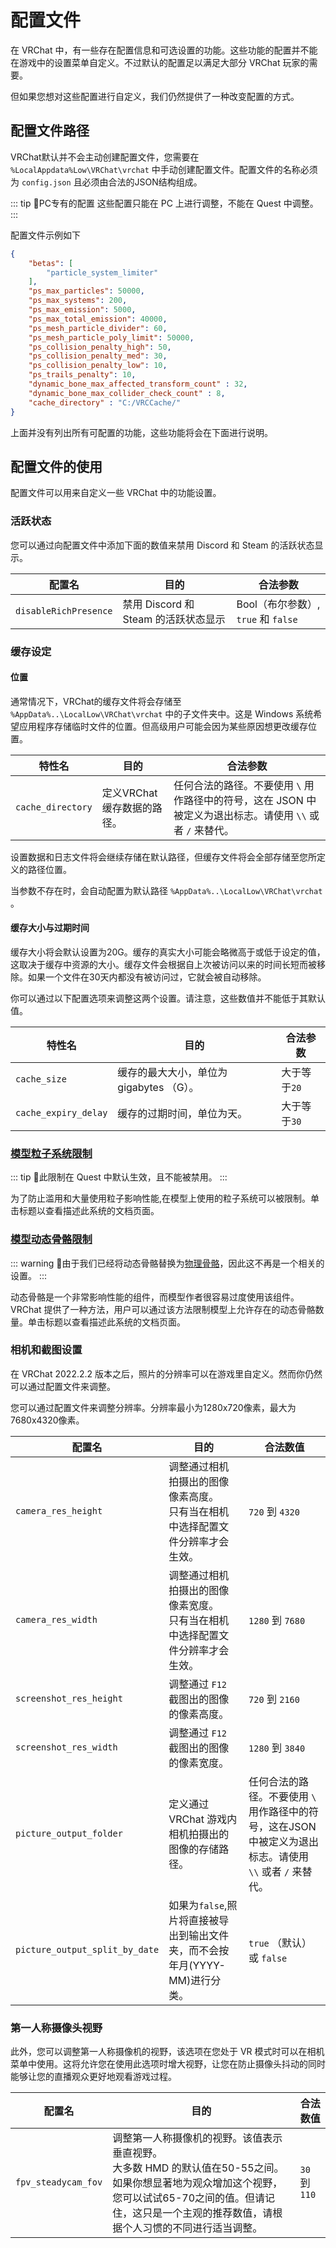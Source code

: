 # 配置文件

在 VRChat 中，有一些存在配置信息和可选设置的功能。这些功能的配置并不能在游戏中的设置菜单自定义。不过默认的配置足以满足大部分 VRChat 玩家的需要。

但如果您想对这些配置进行自定义，我们仍然提供了一种改变配置的方式。

## 配置文件路径

VRChat默认并不会主动创建配置文件，您需要在 `%LocalAppdata%Low\VRChat\vrchat` 中手动创建配置文件。配置文件的名称必须为 `config.json` 且必须由合法的JSON结构组成。

::: tip 📘PC专有的配置
这些配置只能在 PC 上进行调整，不能在 Quest 中调整。
:::

配置文件示例如下

```json
{
	"betas": [
		"particle_system_limiter"
	],
	"ps_max_particles": 50000,
	"ps_max_systems": 200,
	"ps_max_emission": 5000,
	"ps_max_total_emission": 40000,
	"ps_mesh_particle_divider": 60,
	"ps_mesh_particle_poly_limit": 50000,
	"ps_collision_penalty_high": 50,
	"ps_collision_penalty_med": 30,
	"ps_collision_penalty_low": 10,
	"ps_trails_penalty": 10,
	"dynamic_bone_max_affected_transform_count" : 32,
	"dynamic_bone_max_collider_check_count" : 8,
	"cache_directory" : "C:/VRCCache/"
}
```

上面并没有列出所有可配置的功能，这些功能将会在下面进行说明。

## 配置文件的使用

配置文件可以用来自定义一些 VRChat 中的功能设置。

### 活跃状态

您可以通过向配置文件中添加下面的数值来禁用 Discord 和 Steam 的活跃状态显示。

| 配置名                | 目的                                 | 合法参数                            |
| --------------------- | ------------------------------------ | ----------------------------------- |
| `disableRichPresence` | 禁用 Discord 和 Steam 的活跃状态显示 | Bool（布尔参数）, `true` 和 `false` |

### 缓存设定

#### 位置

通常情况下，VRChat的缓存文件将会存储至 `%AppData%..\LocalLow\VRChat\vrchat` 中的子文件夹中。这是 Windows 系统希望应用程序存储临时文件的位置。但高级用户可能会因为某些原因想更改缓存位置。

| 特性名            | 目的                       | 合法参数                                                                                                 |
| ----------------- | -------------------------- | -------------------------------------------------------------------------------------------------------- |
| `cache_directory` | 定义VRChat缓存数据的路径。 | 任何合法的路径。不要使用 `\` 用作路径中的符号，这在 JSON 中被定义为退出标志。请使用 `\\` 或者 `/` 来替代。 |

设置数据和日志文件将会继续存储在默认路径，但缓存文件将会全部存储至您所定义的路径位置。

当参数不存在时，会自动配置为默认路径 `%AppData%..\LocalLow\VRChat\vrchat` 。

#### 缓存大小与过期时间

缓存大小将会默认设置为20G。缓存的真实大小可能会略微高于或低于设定的值，这取决于缓存中资源的大小。缓存文件会根据自上次被访问以来的时间长短而被移除。如果一个文件在30天内都没有被访问过，它就会被自动移除。

你可以通过以下配置选项来调整这两个设置。请注意，这些数值并不能低于其默认值。

| 特性名               | 目的                                     | 合法参数     |
| -------------------- | ---------------------------------------- | ------------ |
| `cache_size`         | 缓存的最大大小，单位为 gigabytes （G）。 | 大于等于`20` |
| `cache_expiry_delay` | 缓存的过期时间，单位为天。               | 大于等于`30` |

### [模型粒子系统限制](/docs.vrchat.com/SYSTEM/avatar-particle-system-limits.md)

::: tip
📘此限制在 Quest 中默认生效，且不能被禁用。
:::

为了防止滥用和大量使用粒子影响性能,在模型上使用的粒子系统可以被限制。单击标题以查看描述此系统的文档页面。

### [模型动态骨骼限制](/docs.vrchat.com/SYSTEM/avatar-dynamic-bone-limits.md)

::: warning
🚧由于我们已经将动态骨骼替换为[物理骨骼](/creators.vrchat.com/avatars/avatar-dynamics/physbones.md)，因此这不再是一个相关的设置。
:::

动态骨骼是一个非常影响性能的组件，而模型作者很容易过度使用该组件。VRChat 提供了一种方法，用户可以通过该方法限制模型上允许存在的动态骨骼数量。单击标题以查看描述此系统的文档页面。

### 相机和截图设置

在 VRChat 2022.2.2 版本之后，照片的分辨率可以在游戏里自定义。然而你仍然可以通过配置文件来调整。

您可以通过配置文件来调整分辨率。分辨率最小为1280x720像素，最大为7680x4320像素。

| 配置名                         | 目的                                                                             | 合法数值                                                                                                 |
| ------------------------------ | -------------------------------------------------------------------------------- | -------------------------------------------------------------------------------------------------------- |
| `camera_res_height`            | 调整通过相机拍摄出的图像像素高度。<br>只有当在相机中选择配置文件分辨率才会生效。 | `720` 到 `4320`                                                                                          |
| `camera_res_width`             | 调整通过相机拍摄出的图像像素宽度。<br>只有当在相机中选择配置文件分辨率才会生效。 | `1280` 到 `7680`                                                                                         |
| `screenshot_res_height`        | 调整通过 `F12` 截图出的图像的像素高度。                                          | `720` 到 `2160`                                                                                          |
| `screenshot_res_width`         | 调整通过 `F12` 截图出的图像的像素宽度。                                          | `1280` 到 `3840`                                                                                         |
| `picture_output_folder`        | 定义通过 VRChat 游戏内相机拍摄出的图像的存储路径。                                     | 任何合法的路径。不要使用 `\` 用作路径中的符号，这在JSON中被定义为退出标志。请使用 `\\` 或者 `/` 来替代。 |
| `picture_output_split_by_date` | 如果为`false`,照片将直接被导出到输出文件夹，而不会按年月(YYYY-MM)进行分类。      | `true` （默认） 或 `false`                                                                               |

### 第一人称摄像头视野

此外，您可以调整第一人称摄像机的视野，该选项在您处于 VR 模式时可以在相机菜单中使用。这将允许您在使用此选项时增大视野，让您在防止摄像头抖动的同时能够让您的直播观众更好地观看游戏过程。

| 配置名              | 目的                                                                                                                                                                                                                | 合法数值      |
| ------------------- | ------------------------------------------------------------------------------------------------------------------------------------------------------------------------------------------------------------------- | ------------- |
| `fpv_steadycam_fov` | 调整第一人称摄像机的视野。该值表示垂直视野。<br>大多数 HMD 的默认值在50-55之间。如果你想显著地为观众增加这个视野，您可以试试65-70之间的值。但请记住，这只是一个主观的推荐数值，请根据个人习惯的不同进行适当调整。 | `30` 到 `110` |
